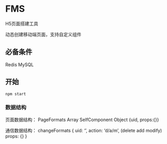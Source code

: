 # FMS 

H5页面搭建工具

动态创建移动端页面，支持自定义组件

## 必备条件

Redis
MySQL

## 开始

```shell
npm start
```

### 数据结构
页面数据结构：
PageFormats Array<SelfComponent>
SelfComponent Object {uid, props:{}}

通信数据结构：
changeFormats 
{
  uid: ‘’,
  action: ‘d/a/m’, (delete add modify)
  props: {}
}
